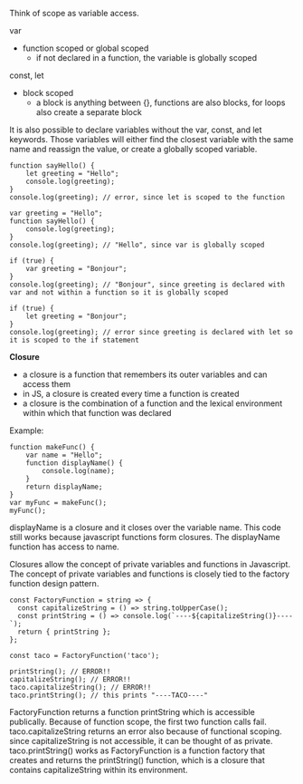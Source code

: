 Think of scope as variable access. 

var 
- function scoped or global scoped
    - if not declared in a function, the variable is globally scoped

const, let 
- block scoped
    - a block is anything between {}, functions are also blocks, for loops also create a separate block

It is also possible to declare variables without the var, const, and let keywords. Those variables will either find the closest variable with the same name and reassign the value, or create a globally scoped variable.

```
function sayHello() {
    let greeting = "Hello";
    console.log(greeting);
}
console.log(greeting); // error, since let is scoped to the function
```

```
var greeting = "Hello";
function sayHello() {
    console.log(greeting);
}
console.log(greeting); // "Hello", since var is globally scoped
```

```
if (true) {
    var greeting = "Bonjour";
}
console.log(greeting); // "Bonjour", since greeting is declared with var and not within a function so it is globally scoped
```

```
if (true) {
    let greeting = "Bonjour";
}
console.log(greeting); // error since greeting is declared with let so it is scoped to the if statement
```

<b>Closure</b>

- a closure is a function that remembers its outer variables and can access them
- in JS, a closure is created every time a function is created
- a closure is the combination of a function and the lexical environment within which that function was declared 

Example:
```
function makeFunc() {
    var name = "Hello";
    function displayName() {
        console.log(name);
    }
    return displayName;
}
var myFunc = makeFunc();
myFunc();
```
displayName is a closure and it closes over the variable name. This code still works because javascript functions form closures. The displayName function has access to name.

Closures allow the concept of private variables and functions in Javascript. The concept of private variables and functions is closely tied to the factory function design pattern.

```
const FactoryFunction = string => {
  const capitalizeString = () => string.toUpperCase();
  const printString = () => console.log(`----${capitalizeString()}----`);
  return { printString };
};

const taco = FactoryFunction('taco');

printString(); // ERROR!!
capitalizeString(); // ERROR!!
taco.capitalizeString(); // ERROR!!
taco.printString(); // this prints "----TACO----"
```
FactoryFunction returns a function printString which is accessible publically.  Because of function scope, the first two function calls fail. taco.capitalizeString returns an error also because of functional scoping. since capitalizeString is not accessible, it can be thought of as private. taco.printString() works as FactoryFunction is a function factory that creates and returns the printString() function, which is a closure that contains capitalizeString within its environment.